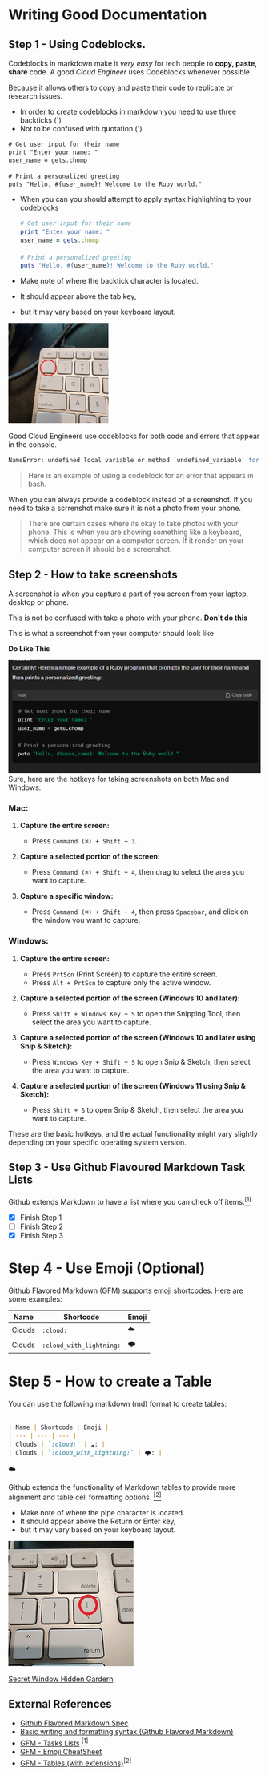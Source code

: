 # Writing Good Documentation

## Step 1 - Using Codeblocks.

Codeblocks in markdown make it *very easy* for tech people to **copy, paste, share** code.
A good _Cloud Engineer_ uses Codeblocks whenever possible.

Because it allows others to copy and paste their code to replicate or research issues.


- In order to create codeblocks in markdown you need to use three backticks (`)
- Not to be confused with quotation (')
```
# Get user input for their name
print "Enter your name: "
user_name = gets.chomp

# Print a personalized greeting
puts "Hello, #{user_name}! Welcome to the Ruby world."
```

- When you can you should attempt to apply syntax highlighting to your codeblocks

  ```ruby
  # Get user input for their name
  print "Enter your name: "
  user_name = gets.chomp

  # Print a personalized greeting
  puts "Hello, #{user_name}! Welcome to the Ruby world."
  ```

- Make note of where the backtick character is located.
- It should appear above the tab key,
- but it may vary based on your keyboard layout.

<img width="200px" src="assets/backtick-key.jpg" />

Good Cloud Engineers use codeblocks for both code and errors that appear in the console.

```bash
NameError: undefined local variable or method `undefined_variable' for main:Object
```
> Here is an example of using a codeblock for an error that appears in bash.

When you can always provide a codeblock instead of a screenshot.
If you need to take a scrrenshot make sure it is not a photo from your phone.

> There are certain cases where its okay to take photos with your phone. This is when you are showing something like a keyboard, which does not appear on a computer screen. If it render on your computer screen it should be a screenshot.

## Step 2 - How to take screenshots

A screenshot is when you capture a part of you screen from your laptop, desktop or phone.

This is not be confused with take a photo with your phone.  **Don't do this**

This is what a screenshot from your computer should look like

**Do Like This**

![screenshot example](assets/screenshot-example.png)
Sure, here are the hotkeys for taking screenshots on both Mac and Windows:

### Mac:

1. **Capture the entire screen:**
   - Press `Command (⌘) + Shift + 3`.

2. **Capture a selected portion of the screen:**
   - Press `Command (⌘) + Shift + 4`, then drag to select the area you want to capture.

3. **Capture a specific window:**
   - Press `Command (⌘) + Shift + 4`, then press `Spacebar`, and click on the window you want to capture.

### Windows:

1. **Capture the entire screen:**
   - Press `PrtScn` (Print Screen) to capture the entire screen.
   - Press `Alt + PrtScn` to capture only the active window.

2. **Capture a selected portion of the screen (Windows 10 and later):**
   - Press `Shift + Windows Key + S` to open the Snipping Tool, then select the area you want to capture.

3. **Capture a selected portion of the screen (Windows 10 and later using Snip & Sketch):**
   - Press `Windows Key + Shift + S` to open Snip & Sketch, then select the area you want to capture.

4. **Capture a selected portion of the screen (Windows 11 using Snip & Sketch):**
   - Press `Shift + S` to open Snip & Sketch, then select the area you want to capture.

These are the basic hotkeys, and the actual functionality might vary slightly depending on your specific operating system version.

## Step 3 - Use Github Flavoured Markdown Task Lists
Github extends Markdown to have a list where you can check off items.[<sup>[1]<sup/>](#external-references)
- [x] Finish Step 1
- [ ] Finish Step 2
- [x] Finish Step 3

# Step 4 - Use Emoji  (Optional)

Github Flavored Markdown (GFM) supports emoji shortcodes.
Here are some examples:

| Name | Shortcode | Emoji |
| --- | --- | --- |
| Clouds | `:cloud:` | :cloud: |
| Clouds | `:cloud_with_lightning:` | :cloud_with_lightning: |


# Step 5 - How to create a Table

You can use the following markdown (md) format to create tables:

```markdown

| Name | Shortcode | Emoji |
| --- | --- | --- |
| Clouds | `:cloud:` | ☁️: |
| Clouds | `:cloud_with_lightning:` | 🌩️: |
```
:cloud:

Github extends the functionality of Markdown tables to provide more alignment and table cell formatting options.  [<sup>[2]</sup>](#external-references)
- Make note of where the pipe character is located.
- It should appear above the Return or Enter key,
- but it may vary based on your keyboard layout.

![Photo of pipe character on a keyboard](assets/pipe-char.jpg)

[Secret Window Hidden Gardern](secret-window/hidden-garden)
## External References

- [Github Flavored Markdown Spec](https://github.github.com/gfm/)
- [Basic writing and formatting syntax (Github Flavored Markdown)](https://docs.github.com/en/get-started/writing-on-github/getting-started-with-writing-and-formatting-on-github/basic-writing-and-formatting-syntax)
- [GFM - Tasks Lists](https://docs.github.com/en/get-started/writing-on-github/getting-started-with-writing-and-formatting-on-github/basic-writing-and-formatting-syntax#task-lists) <sup>[1]<sup/>
- [GFM - Emoji CheatSheet](https://github.com/ikatyang/emoji-cheat-sheet)
- [GFM - Tables (with extensions)](https://github.github.com/gfm/#tables-extension-)<sup>[2]<sup/>

